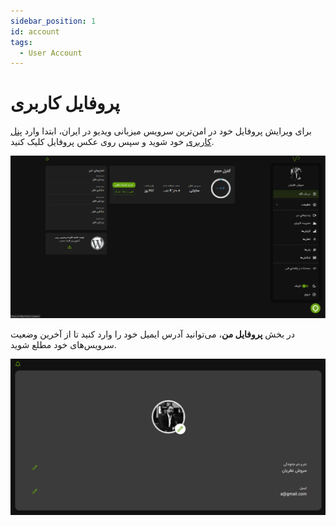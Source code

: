 ```yaml
---
sidebar_position: 1
id: account
tags:
  - User Account
---
```


# پروفایل کاربری

برای ویرایش پروفایل خود در امن‌ترین سرویس میزبانی ویدیو در ایران، ابتدا وارد [پنل کاربری](https://vidprotect.ir/panel/profile) خود شوید و سپس روی عکس پروفایل کلیک کنید.

![بهترین هاست ویدیو ویدپروتکت، محافظ دوره‌های آموزشی شما در برابر سرقت](./img/1.png)

در بخش **پروفایل من**، می‌توانید آدرس ایمیل خود را وارد کنید تا از آخرین وضعیت سرویس‌های خود مطلع شوید.

![هاست استریم ویدیو ویدپروتکت، محافظ دوره‌های آموزشی شما در برابر سرقت](./img/2.png)
